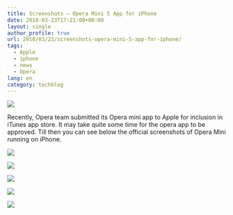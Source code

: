 ```yaml
---
title: Screenshots – Opera Mini 5 App for iPhone
date: 2010-03-23T17:21:00+00:00
layout: single
author_profile: true
url: 2010/03/23/screenshots-opera-mini-5-app-for-iphone/
tags:
  - Apple
  - iphone
  - news
  - Opera
lang: en
category: techblog
---
```

[![](http://4.bp.blogspot.com/_vaUVXcmC3OI/S6jwuWIf7FI/AAAAAAAABYY/VZ8gKxNJLww/s1600/57-white.png)](http://4.bp.blogspot.com/_vaUVXcmC3OI/S6jwuWIf7FI/AAAAAAAABYY/VZ8gKxNJLww/s1600-h/57-white.png)

Recently, Opera team submitted its Opera mini app to Apple for inclusion in iTunes app store. It may take quite some time for the opera app to be approved. Till then you can see below the official screenshots of Opera Mini running on iPhone.

[![](http://4.bp.blogspot.com/_vaUVXcmC3OI/S6jxE57vA_I/AAAAAAAABYc/ky671HZ_zdA/s400/01-Speed-Dial.png)](http://4.bp.blogspot.com/_vaUVXcmC3OI/S6jxE57vA_I/AAAAAAAABYc/ky671HZ_zdA/s1600-h/01-Speed-Dial.png)

[![](http://1.bp.blogspot.com/_vaUVXcmC3OI/S6jxFIGkJJI/AAAAAAAABYg/hSZw53JDoVE/s400/02-Tabs-NYT.png)](http://1.bp.blogspot.com/_vaUVXcmC3OI/S6jxFIGkJJI/AAAAAAAABYg/hSZw53JDoVE/s1600-h/02-Tabs-NYT.png)

[![](http://4.bp.blogspot.com/_vaUVXcmC3OI/S6jxFaMtZjI/AAAAAAAABYk/B15_ZfcQxPo/s400/03-Context-menu-NYT.png)](http://4.bp.blogspot.com/_vaUVXcmC3OI/S6jxFaMtZjI/AAAAAAAABYk/B15_ZfcQxPo/s1600-h/03-Context-menu-NYT.png)

[![](http://3.bp.blogspot.com/_vaUVXcmC3OI/S6jxFlrbXrI/AAAAAAAABYo/DWeuKySCmy8/s400/04-Tools-NYT.png)](http://3.bp.blogspot.com/_vaUVXcmC3OI/S6jxFlrbXrI/AAAAAAAABYo/DWeuKySCmy8/s1600-h/04-Tools-NYT.png)

[![](http://3.bp.blogspot.com/_vaUVXcmC3OI/S6jxF10tiAI/AAAAAAAABYs/xDlkYudlC_M/s400/05-Settings.png)](http://3.bp.blogspot.com/_vaUVXcmC3OI/S6jxF10tiAI/AAAAAAAABYs/xDlkYudlC_M/s1600-h/05-Settings.png)